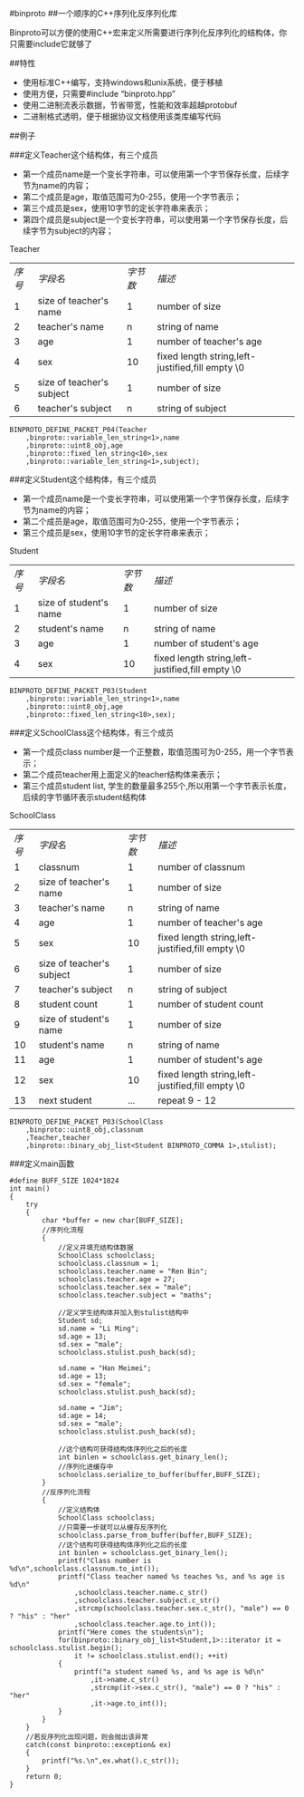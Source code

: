 #binproto
##一个顺序的C++序列化反序列化库

Binproto可以方便的使用C++宏来定义所需要进行序列化反序列化的结构体，你只需要include它就够了

##特性
* 使用标准C++编写，支持windows和unix系统，便于移植
* 使用方便，只需要#include “binproto.hpp”
* 使用二进制流表示数据，节省带宽，性能和效率超越protobuf
* 二进制格式透明，便于根据协议文档使用该类库编写代码

##例子

###定义Teacher这个结构体，有三个成员

* 第一个成员name是一个变长字符串，可以使用第一个字节保存长度，后续字节为name的内容；
* 第二个成员是age，取值范围可为0-255，使用一个字节表示；
* 第三个成员是sex，使用10字节的定长字符串来表示；
* 第四个成员是subject是一个变长字符串，可以使用第一个字节保存长度，后续字节为subject的内容；

Teacher
<table>
<tr><td><em>序号</em></td><td><em>字段名</em></td><td><em>字节数</em></td><td><em>描述</em></td></tr>
<tr><td>1</td><td>size of teacher's name</td><td>1</td><td>number of size</td></tr>
<tr><td>2</td><td>teacher's name</td><td>n</td><td>string of name</td></tr>
<tr><td>3</td><td>age</td><td>1</td><td>number of teacher's age</td></tr>
<tr><td>4</td><td>sex</td><td>10</td><td>fixed length string,left-justified,fill empty \0</td></tr>
<tr><td>5</td><td>size of teacher's subject</td><td>1</td><td>number of size</td></tr>
<tr><td>6</td><td>teacher's subject</td><td>n</td><td>string of subject</td></tr>
</table>

	BINPROTO_DEFINE_PACKET_P04(Teacher
		,binproto::variable_len_string<1>,name
		,binproto::uint8_obj,age
		,binproto::fixed_len_string<10>,sex
		,binproto::variable_len_string<1>,subject);
 
###定义Student这个结构体，有三个成员

* 第一个成员name是一个变长字符串，可以使用第一个字节保存长度，后续字节为name的内容；
* 第二个成员是age，取值范围可为0-255，使用一个字节表示；
* 第三个成员是sex，使用10字节的定长字符串来表示；

Student
<table>
<tr><td><em>序号</em></td><td><em>字段名</em></td><td><em>字节数</em></td><td><em>描述</em></td></tr>
<tr><td>1</td><td>size of student's name</td><td>1</td><td>number of size</td></tr>
<tr><td>2</td><td>student's name</td><td>n</td><td>string of name</td></tr>
<tr><td>3</td><td>age</td><td>1</td><td>number of student's age</td></tr>
<tr><td>4</td><td>sex</td><td>10</td><td>fixed length string,left-justified,fill empty \0</td></tr>
</table>

	BINPROTO_DEFINE_PACKET_P03(Student
		,binproto::variable_len_string<1>,name
		,binproto::uint8_obj,age
		,binproto::fixed_len_string<10>,sex);

###定义SchoolClass这个结构体，有三个成员

* 第一个成员class number是一个正整数，取值范围可为0-255，用一个字节表示；
* 第二个成员teacher用上面定义的teacher结构体来表示；
* 第三个成员student list, 学生的数量最多255个,所以用第一个字节表示长度，后续的字节循环表示student结构体

SchoolClass
<table>
<tr><td><em>序号</em></td><td><em>字段名</em></td><td><em>字节数</em></td><td><em>描述</em></td></tr>
<tr><td>1</td><td>classnum</td><td>1</td><td>number of classnum</td></tr>
<tr><td>2</td><td>size of teacher's name</td><td>1</td><td>number of size</td></tr>
<tr><td>3</td><td>teacher's name</td><td>n</td><td>string of name</td></tr>
<tr><td>4</td><td>age</td><td>1</td><td>number of teacher's age</td></tr>
<tr><td>5</td><td>sex</td><td>10</td><td>fixed length string,left-justified,fill empty \0</td></tr>
<tr><td>6</td><td>size of teacher's subject</td><td>1</td><td>number of size</td></tr>
<tr><td>7</td><td>teacher's subject</td><td>n</td><td>string of subject</td></tr>
<tr><td>8</td><td>student count</td><td>1</td><td>number of student count</td></tr>
<tr><td>9</td><td>size of student's name</td><td>1</td><td>number of size</td></tr>
<tr><td>10</td><td>student's name</td><td>n</td><td>string of name</td></tr>
<tr><td>11</td><td>age</td><td>1</td><td>number of student's age</td></tr>
<tr><td>12</td><td>sex</td><td>10</td><td>fixed length string,left-justified,fill empty \0</td></tr>
<tr><td>13</td><td>next student</td><td>...</td><td>repeat 9 - 12</td></tr>
</table>

	BINPROTO_DEFINE_PACKET_P03(SchoolClass
		,binproto::uint8_obj,classnum
		,Teacher,teacher
		,binproto::binary_obj_list<Student BINPROTO_COMMA 1>,stulist);

###定义main函数

	#define BUFF_SIZE 1024*1024
	int main()
	{
		try
		{
			char *buffer = new char[BUFF_SIZE];
			//序列化流程
			{
				//定义并填充结构体数据
				SchoolClass schoolclass;
				schoolclass.classnum = 1;
				schoolclass.teacher.name = "Ren Bin";
				schoolclass.teacher.age = 27;
				schoolclass.teacher.sex = "male";
				schoolclass.teacher.subject = "maths";
				
				//定义学生结构体并加入到stulist结构中
				Student sd;
				sd.name = "Li Ming";
				sd.age = 13;
				sd.sex = "male";
				schoolclass.stulist.push_back(sd);
	
				sd.name = "Han Meimei";
				sd.age = 13;
				sd.sex = "female";
				schoolclass.stulist.push_back(sd);
	
				sd.name = "Jim";
				sd.age = 14;
				sd.sex = "male";
				schoolclass.stulist.push_back(sd);
				
				//这个结构可获得结构体序列化之后的长度
				int binlen = schoolclass.get_binary_len();
				//序列化进缓存中
				schoolclass.serialize_to_buffer(buffer,BUFF_SIZE);
			}
			//反序列化流程
			{
				//定义结构体
				SchoolClass schoolclass;
				//只需要一步就可以从缓存反序列化
				schoolclass.parse_from_buffer(buffer,BUFF_SIZE);
				//这个结构可获得结构体序列化之后的长度
				int binlen = schoolclass.get_binary_len();
				printf("Class number is %d\n",schoolclass.classnum.to_int());
				printf("Class teacher named %s teaches %s, and %s age is %d\n"
					,schoolclass.teacher.name.c_str()
					,schoolclass.teacher.subject.c_str()
					,strcmp(schoolclass.teacher.sex.c_str(), "male") == 0 ? "his" : "her"
					,schoolclass.teacher.age.to_int());
				printf("Here comes the students\n");
				for(binproto::binary_obj_list<Student,1>::iterator it = schoolclass.stulist.begin();
					it != schoolclass.stulist.end(); ++it)
				{
					printf("a student named %s, and %s age is %d\n"
						,it->name.c_str()
						,strcmp(it->sex.c_str(), "male") == 0 ? "his" : "her"
						,it->age.to_int());
				}
			}
		}
		//若反序列化出现问题，则会抛出该异常
		catch(const binproto::exception& ex)
		{
			printf("%s.\n",ex.what().c_str());
		}
		return 0;	
	}
